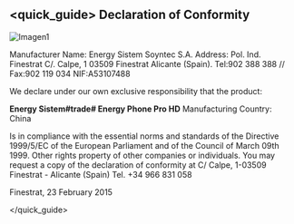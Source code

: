 ## <quick_guide> Declaration of Conformity

![Imagen1](http://static.energysistem.com/images/manuals/42258/54994043de633.jpg)

Manufacturer Name:
Energy Sistem Soyntec S.A.
Address: Pol. Ind. Finestrat C/. Calpe, 1
03509 Finestrat Alicante (Spain).
Tel:902 388 388 // Fax:902 119 034
NIF:A53107488

We declare under our own exclusive responsibility that the product:

**Energy Sistem#trade# Energy Phone Pro HD**
Manufacturing Country: China

Is in compliance with the essential norms and standards of the Directive 1999/5/EC of the European Parliament and of the Council of March 09th 1999. Other rights property of other companies or individuals.
You may request a copy of the declaration of conformity at C/ Calpe, 1-03509 Finestrat - Alicante (Spain) Tel. +34 966 831 058

Finestrat, 23 February 2015


</quick_guide>

